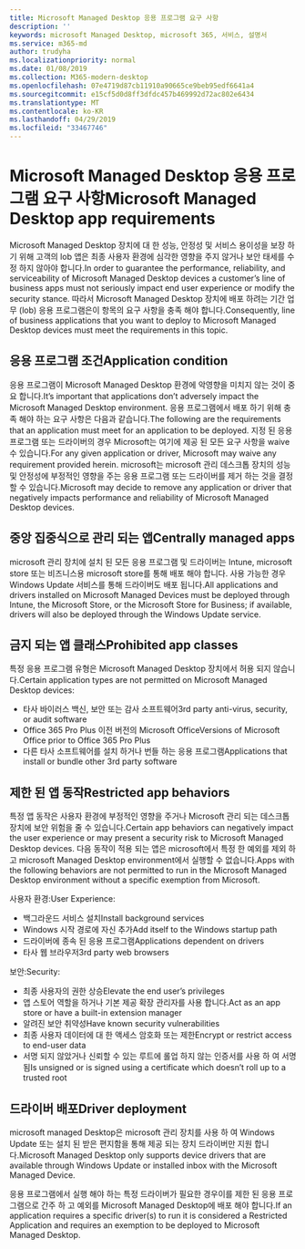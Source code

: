 ```yaml
---
title: Microsoft Managed Desktop 응용 프로그램 요구 사항
description: ''
keywords: microsoft Managed Desktop, microsoft 365, 서비스, 설명서
ms.service: m365-md
author: trudyha
ms.localizationpriority: normal
ms.date: 01/08/2019
ms.collection: M365-modern-desktop
ms.openlocfilehash: 07e4719d87cb11910a90665ce9beb95edf6641a4
ms.sourcegitcommit: e15cf5d0d8ff3dfdc457b469992d72ac802e6434
ms.translationtype: MT
ms.contentlocale: ko-KR
ms.lasthandoff: 04/29/2019
ms.locfileid: "33467746"
---
```

# <a name="microsoft-managed-desktop-app-requirements"></a><span data-ttu-id="36143-103">Microsoft Managed Desktop 응용 프로그램 요구 사항</span><span class="sxs-lookup"><span data-stu-id="36143-103">Microsoft Managed Desktop app requirements</span></span>

<!--This topic is the target for aka.ms/app-req. This is aka link is used from EA agreeement for MMD. do not delete.-->

<!--Application addendum -->
 
<span data-ttu-id="36143-104">Microsoft Managed Desktop 장치에 대 한 성능, 안정성 및 서비스 용이성을 보장 하기 위해 고객의 lob 앱은 최종 사용자 환경에 심각한 영향을 주지 않거나 보안 태세를 수정 하지 않아야 합니다.</span><span class="sxs-lookup"><span data-stu-id="36143-104">In order to guarantee the performance, reliability, and serviceability of Microsoft Managed Desktop devices a customer’s line of business apps must not seriously impact end user experience or modify the security stance.</span></span> <span data-ttu-id="36143-105">따라서 Microsoft Managed Desktop 장치에 배포 하려는 기간 업무 (lob) 응용 프로그램은이 항목의 요구 사항을 충족 해야 합니다.</span><span class="sxs-lookup"><span data-stu-id="36143-105">Consequently, line of business applications that you want to deploy to Microsoft Managed Desktop devices must meet the requirements in this topic.</span></span>

## <a name="application-condition"></a><span data-ttu-id="36143-106">응용 프로그램 조건</span><span class="sxs-lookup"><span data-stu-id="36143-106">Application condition</span></span>

<span data-ttu-id="36143-107">응용 프로그램이 Microsoft Managed Desktop 환경에 악영향을 미치지 않는 것이 중요 합니다.</span><span class="sxs-lookup"><span data-stu-id="36143-107">It’s important that applications don’t adversely impact the Microsoft Managed Desktop environment.</span></span> <span data-ttu-id="36143-108">응용 프로그램에서 배포 하기 위해 충족 해야 하는 요구 사항은 다음과 같습니다.</span><span class="sxs-lookup"><span data-stu-id="36143-108">The following are the requirements that an application must meet for an application to be deployed.</span></span> <span data-ttu-id="36143-109">지정 된 응용 프로그램 또는 드라이버의 경우 Microsoft는 여기에 제공 된 모든 요구 사항을 waive 수 있습니다.</span><span class="sxs-lookup"><span data-stu-id="36143-109">For any given application or driver, Microsoft may waive any requirement provided herein.</span></span> <span data-ttu-id="36143-110">microsoft는 microsoft 관리 데스크톱 장치의 성능 및 안정성에 부정적인 영향을 주는 응용 프로그램 또는 드라이버를 제거 하는 것을 결정할 수 있습니다.</span><span class="sxs-lookup"><span data-stu-id="36143-110">Microsoft may decide to remove any application or driver that negatively impacts performance and reliability of Microsoft Managed Desktop devices.</span></span>

## <a name="centrally-managed-apps"></a><span data-ttu-id="36143-111">중앙 집중식으로 관리 되는 앱</span><span class="sxs-lookup"><span data-stu-id="36143-111">Centrally managed apps</span></span>

<span data-ttu-id="36143-112">microsoft 관리 장치에 설치 된 모든 응용 프로그램 및 드라이버는 Intune, microsoft store 또는 비즈니스용 microsoft store를 통해 배포 해야 합니다. 사용 가능한 경우 Windows Update 서비스를 통해 드라이버도 배포 됩니다.</span><span class="sxs-lookup"><span data-stu-id="36143-112">All applications and drivers installed on Microsoft Managed Devices must be deployed through Intune, the Microsoft Store, or the Microsoft Store for Business; if available, drivers will also be deployed through the Windows Update service.</span></span> 

## <a name="prohibited-app-classes"></a><span data-ttu-id="36143-113">금지 되는 앱 클래스</span><span class="sxs-lookup"><span data-stu-id="36143-113">Prohibited app classes</span></span>

<span data-ttu-id="36143-114">특정 응용 프로그램 유형은 Microsoft Managed Desktop 장치에서 허용 되지 않습니다.</span><span class="sxs-lookup"><span data-stu-id="36143-114">Certain application types are not permitted on Microsoft Managed Desktop devices:</span></span>
- <span data-ttu-id="36143-115">타사 바이러스 백신, 보안 또는 감사 소프트웨어</span><span class="sxs-lookup"><span data-stu-id="36143-115">3rd party anti-virus, security, or audit software</span></span>
- <span data-ttu-id="36143-116">Office 365 Pro Plus 이전 버전의 Microsoft Office</span><span class="sxs-lookup"><span data-stu-id="36143-116">Versions of Microsoft Office prior to Office 365 Pro Plus</span></span>
- <span data-ttu-id="36143-117">다른 타사 소프트웨어를 설치 하거나 번들 하는 응용 프로그램</span><span class="sxs-lookup"><span data-stu-id="36143-117">Applications that install or bundle other 3rd party software</span></span>

## <a name="restricted-app-behaviors"></a><span data-ttu-id="36143-118">제한 된 앱 동작</span><span class="sxs-lookup"><span data-stu-id="36143-118">Restricted app behaviors</span></span>

<span data-ttu-id="36143-119">특정 앱 동작은 사용자 환경에 부정적인 영향을 주거나 Microsoft 관리 되는 데스크톱 장치에 보안 위험을 줄 수 있습니다.</span><span class="sxs-lookup"><span data-stu-id="36143-119">Certain app behaviors can negatively impact the user experience or may present a security risk to Microsoft Managed Desktop devices.</span></span> <span data-ttu-id="36143-120">다음 동작이 적용 되는 앱은 microsoft에서 특정 한 예외를 제외 하 고 microsoft Managed Desktop environment에서 실행할 수 없습니다.</span><span class="sxs-lookup"><span data-stu-id="36143-120">Apps with the following behaviors are not permitted to run in the Microsoft Managed Desktop environment without a specific exemption from Microsoft.</span></span>

<span data-ttu-id="36143-121">사용자 환경:</span><span class="sxs-lookup"><span data-stu-id="36143-121">User Experience:</span></span>
- <span data-ttu-id="36143-122">백그라운드 서비스 설치</span><span class="sxs-lookup"><span data-stu-id="36143-122">Install background services</span></span>
- <span data-ttu-id="36143-123">Windows 시작 경로에 자신 추가</span><span class="sxs-lookup"><span data-stu-id="36143-123">Add itself to the Windows startup path</span></span>
- <span data-ttu-id="36143-124">드라이버에 종속 된 응용 프로그램</span><span class="sxs-lookup"><span data-stu-id="36143-124">Applications dependent on drivers</span></span>
- <span data-ttu-id="36143-125">타사 웹 브라우저</span><span class="sxs-lookup"><span data-stu-id="36143-125">3rd party web browsers</span></span>

<span data-ttu-id="36143-126">보안:</span><span class="sxs-lookup"><span data-stu-id="36143-126">Security:</span></span>
- <span data-ttu-id="36143-127">최종 사용자의 권한 상승</span><span class="sxs-lookup"><span data-stu-id="36143-127">Elevate the end user’s privileges</span></span>
- <span data-ttu-id="36143-128">앱 스토어 역할을 하거나 기본 제공 확장 관리자를 사용 합니다.</span><span class="sxs-lookup"><span data-stu-id="36143-128">Act as an app store or have a built-in extension manager</span></span>
- <span data-ttu-id="36143-129">알려진 보안 취약성</span><span class="sxs-lookup"><span data-stu-id="36143-129">Have known security vulnerabilities</span></span>
- <span data-ttu-id="36143-130">최종 사용자 데이터에 대 한 액세스 암호화 또는 제한</span><span class="sxs-lookup"><span data-stu-id="36143-130">Encrypt or restrict access to end-user data</span></span>
- <span data-ttu-id="36143-131">서명 되지 않았거나 신뢰할 수 있는 루트에 롤업 하지 않는 인증서를 사용 하 여 서명 됨</span><span class="sxs-lookup"><span data-stu-id="36143-131">Is unsigned or is signed using a certificate which doesn’t roll up to a trusted root</span></span>


## <a name="driver-deployment"></a><span data-ttu-id="36143-132">드라이버 배포</span><span class="sxs-lookup"><span data-stu-id="36143-132">Driver deployment</span></span>

<span data-ttu-id="36143-133">microsoft managed Desktop은 microsoft 관리 장치를 사용 하 여 Windows Update 또는 설치 된 받은 편지함을 통해 제공 되는 장치 드라이버만 지원 합니다.</span><span class="sxs-lookup"><span data-stu-id="36143-133">Microsoft Managed Desktop only supports device drivers that are available through Windows Update or installed inbox with the Microsoft Managed Device.</span></span> 

<span data-ttu-id="36143-134">응용 프로그램에서 실행 해야 하는 특정 드라이버가 필요한 경우이를 제한 된 응용 프로그램으로 간주 하 고 예외를 Microsoft Managed Desktop에 배포 해야 합니다.</span><span class="sxs-lookup"><span data-stu-id="36143-134">If an application requires a specific driver(s) to run it is considered a Restricted Application and requires an exemption to be deployed to Microsoft Managed Desktop.</span></span> 

